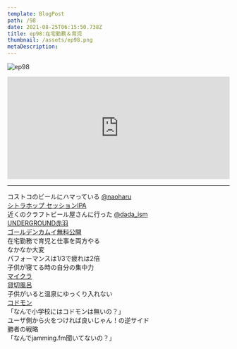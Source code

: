 ```yaml
---
template: BlogPost
path: /98
date: 2021-08-25T06:15:50.738Z
title: ep98:在宅勤務＆育児
thumbnail: /assets/ep98.png
metaDescription:
---
```

![ep98](/assets/ep98.png)

<iframe src="https://open.spotify.com/embed/episode/1Q4AaLMRvNaliiYCoreLXi" width="100%" height="232" frameBorder="0" allowfullscreen="" allow="autoplay; clipboard-write; encrypted-media; fullscreen; picture-in-picture"></iframe>

***

コストコのビールにハマっている [@naoharu](https://twitter.com/naoharu)   
[シトラホップ セッションIPA](https://mitok.info/?p=213599)  
近くのクラフトビール屋さんに行った [@dada_ism](https://twitter.com/dada_ism)  
[UNDERGROUND赤羽](https://www.instagram.com/underground_craft_beer/)  
[ゴールデンカムイ無料公開](https://tonarinoyj.jp/episode/10834108156629615343)   
在宅勤務で育児と仕事を両方やる  
なかなか大変  
パフォーマンスは1/3で疲れは2倍  
子供が寝てる時の自分の集中力  
[マイクラ](https://www.minecraft.net/ja-jp)    
[貸切風呂](https://www.his-vacation.com/onsen/kashikiri/)  
子供がいると温泉にゆっくり入れない  
[コドモン](https://podcasts.apple.com/no/podcast/158-why-codmon-with-di-cartapesta/id1503383609?i=1000519147847)  
「なんで小学校にはコドモンは無いの？」  
ユーザ側から火をつければ良いじゃん！の逆サイド  
勝者の戦略  
「なんでjamming.fm聞いてないの？」  



